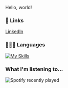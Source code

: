 Hello, world! 


### 🔗 Links
[LinkedIn](https://www.linkedin.com/in/nbkurian/)


### 👨🏼‍💻 Languages

[![My Skills](https://skillicons.dev/icons?i=py,matlab,java,js,html,css)](https://skillicons.dev)


### What I'm listening to...

![Spotify recently played](https://spotify-recently-played-readme.vercel.app/api?user=nbkurian11)




